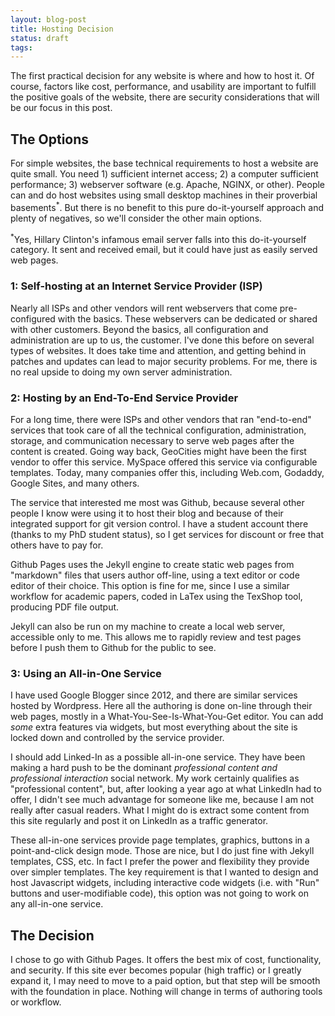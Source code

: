 ```yaml
---
layout: blog-post
title: Hosting Decision
status: draft
tags:
---
```


The first practical decision for any website is where and how to host it. Of course, factors like cost, performance, and usability are important to fulfill the positive goals of the website, there are security considerations that will be our focus in this post.

## The Options

For simple websites, the base technical requirements to host a website are quite small.  You need 1) sufficient internet access; 2) a computer sufficient performance; 3) webserver software (e.g. Apache, NGINX, or other). People can and do host websites using small desktop machines in their proverbial basements<sup>*</sup>.  But there is no benefit to this pure do-it-yourself approach and plenty of negatives, so we'll consider the other main options.

<p class="note"><sup>*</sup>Yes, Hillary Clinton's infamous email server falls into this do-it-yourself category.  It sent and received email, but it could have just as easily served web pages.</p>

### 1: Self-hosting at an Internet Service Provider (ISP)

Nearly all ISPs and other vendors will rent webservers that come pre-configured with the basics.  These webservers can be dedicated or shared with other customers.  Beyond the basics, all configuration and administration are up to us, the customer.  I've done this before on several types of websites.  It does take time and attention, and getting behind in patches and updates can lead to major security problems.  For me, there is no real upside to doing my own server administration.

### 2: Hosting by an End-To-End Service Provider

For a long time, there were ISPs and other vendors that ran "end-to-end" services that took care of all the technical configuration, administration, storage, and communication necessary to serve web pages after the content is created.  Going way back, GeoCities might have been the first vendor to offer this service.  MySpace offered this service via configurable templates. Today, many companies offer this, including Web.com, Godaddy, Google Sites, and many others.

The service that interested me most was Github, because several other people I know were using it to host their blog and because of their integrated support for git version control.  I have a student account there (thanks to my PhD student status), so I get services for discount or free that others have to pay for.

Github Pages uses the Jekyll engine to create static web pages from "markdown" files that users author off-line, using a text editor or code editor of their choice.  This option is fine for me, since I use a similar workflow for academic papers, coded in LaTex using the TexShop tool, producing PDF file output.

Jekyll can also be run on my machine to create a local web server, accessible only to me. This allows me to rapidly review and test pages before I push them to Github for the public to see.

### 3: Using an All-in-One Service

I have used Google Blogger since 2012, and there are similar services hosted by Wordpress.  Here all the authoring is done on-line through their web pages, mostly in a What-You-See-Is-What-You-Get editor.  You can add *some* extra features via widgets, but most everything about the site is locked down and controlled by the service provider.

I should add Linked-In as a possible all-in-one service.  They have been making a hard push to be the dominant *professional content and professional interaction* social network.  My work certainly qualifies as "professional content", but, after looking a year ago at what LinkedIn had to offer, I didn't see much advantage for someone like me, because I am not really after casual readers.  What I might do is extract some content from this site regularly and post it on LinkedIn as a traffic generator.

These all-in-one services provide page templates, graphics, buttons in a point-and-click design mode.  Those are nice, but I do just fine with Jekyll templates, CSS, etc. In fact I prefer the power and flexibility they provide over simpler templates. The key requirement is that I wanted to design and host Javascript widgets, including interactive code widgets (i.e. with "Run" buttons and user-modifiable code), this option was not going to work on any all-in-one service.

## The Decision

I chose to go with Github Pages.  It offers the best mix of cost, functionality, and security.  If this site ever becomes popular (high traffic) or I greatly expand it, I may need to move to a paid option, but that step will be smooth with the foundation in place.  Nothing will change in terms of authoring tools or workflow.


